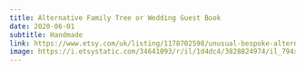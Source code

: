 ```yaml
---
title: Alternative Family Tree or Wedding Guest Book
date: 2020-06-01
subtitle: Handmade
link: https://www.etsy.com/uk/listing/1178702598/unusual-bespoke-alternative-fun-family
image: https://i.etsystatic.com/34641093/r/il/1d4dc4/3828824974/il_794xN.3828824974_h511.jpg
---
```

